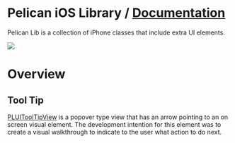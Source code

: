 # Pelican iOS Library / [Documentation][]

Pelican Lib is a collection of iPhone classes that include extra UI elements.

[![](http://bnason.github.com/Pelican/Artwork/PLUIToolTipViewDemo-125x243.png)](http://bnason.github.com/Pelican/Artwork/PLUIToolTipViewDemo-250x486.png)

# Overview

## Tool Tip

[PLUIToolTipView][] is a popover type view that has an arrow pointing to an on screen visual element. The development intention for this element was to create a visual walkthrough to indicate to the user what action to do next.

[Documentation]: http://bnason.github.com/Pelican/Documentation/
[PLUIToolTipView]: http://bnason.github.com/Pelican/Documentation/Classes/PLUIToolTipView.html